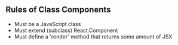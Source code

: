 ## Rules of Class Components
- Must be a JavaScript class
- Must extend (subclass) React.Component
- Must define a 'render' method that returns some amount of JSX